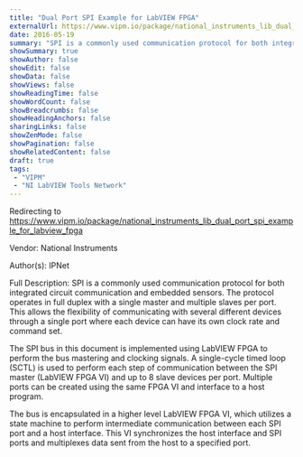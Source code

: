 ```yaml
---
title: "Dual Port SPI Example for LabVIEW FPGA"
externalUrl: https://www.vipm.io/package/national_instruments_lib_dual_port_spi_example_for_labview_fpga
date: 2016-05-19
summary: "SPI is a commonly used communication protocol for both integrated circuit communication and embedded sensors."
showSummary: true
showAuthor: false
showEdit: false
showData: false
showViews: false
showReadingTime: false
showWordCount: false
showBreadcrumbs: false
showHeadingAnchors: false
sharingLinks: false
showZenMode: false
showPagination: false
showRelatedContent: false
draft: true
tags:
 - "VIPM"
 - "NI LabVIEW Tools Network"
---
```


Redirecting to https://www.vipm.io/package/national_instruments_lib_dual_port_spi_example_for_labview_fpga

Vendor: National Instruments

Author(s): IPNet
 
Full Description:
SPI is a commonly used communication protocol for both integrated circuit communication and embedded sensors.  The protocol operates in full duplex with a single master and multiple slaves per port.  This allows the flexibility of communicating with several different devices through a single port where each device can have its own clock rate and command set.

The SPI bus in this document is implemented using LabVIEW FPGA to perform the bus mastering and clocking signals.  A single-cycle timed loop (SCTL) is used to perform each step of communication between the SPI master (LabVIEW FPGA VI) and up to 8 slave devices per port.  Multiple ports can be created using the same FPGA VI and interface to a host program.

The bus is encapsulated in a higher level LabVIEW FPGA VI, which utilizes a state machine to perform intermediate communication between each SPI port and a host interface.  This VI synchronizes the host interface and SPI ports and multiplexes data sent from the host to a specified port.